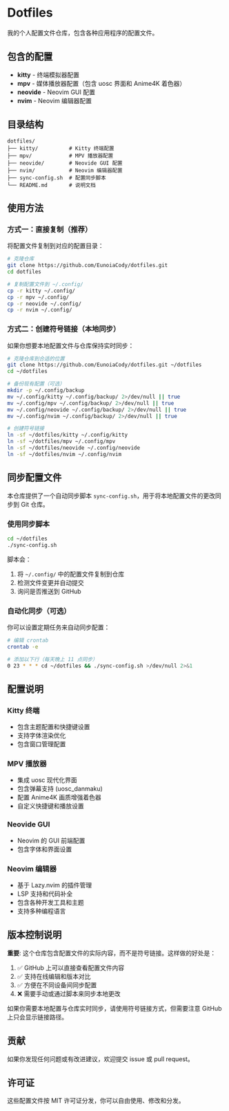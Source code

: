 # Dotfiles

我的个人配置文件仓库，包含各种应用程序的配置文件。

## 包含的配置

- **kitty** - 终端模拟器配置
- **mpv** - 媒体播放器配置（包含 uosc 界面和 Anime4K 着色器）
- **neovide** - Neovim GUI 配置
- **nvim** - Neovim 编辑器配置

## 目录结构

```
dotfiles/
├── kitty/          # Kitty 终端配置
├── mpv/            # MPV 播放器配置
├── neovide/        # Neovide GUI 配置
├── nvim/           # Neovim 编辑器配置
├── sync-config.sh  # 配置同步脚本
└── README.md       # 说明文档
```

## 使用方法

### 方式一：直接复制（推荐）

将配置文件复制到对应的配置目录：

```bash
# 克隆仓库
git clone https://github.com/EunoiaCody/dotfiles.git
cd dotfiles

# 复制配置文件到 ~/.config/
cp -r kitty ~/.config/
cp -r mpv ~/.config/
cp -r neovide ~/.config/
cp -r nvim ~/.config/
```

### 方式二：创建符号链接（本地同步）

如果你想要本地配置文件与仓库保持实时同步：

```bash
# 克隆仓库到合适的位置
git clone https://github.com/EunoiaCody/dotfiles.git ~/dotfiles
cd ~/dotfiles

# 备份现有配置（可选）
mkdir -p ~/.config/backup
mv ~/.config/kitty ~/.config/backup/ 2>/dev/null || true
mv ~/.config/mpv ~/.config/backup/ 2>/dev/null || true
mv ~/.config/neovide ~/.config/backup/ 2>/dev/null || true
mv ~/.config/nvim ~/.config/backup/ 2>/dev/null || true

# 创建符号链接
ln -sf ~/dotfiles/kitty ~/.config/kitty
ln -sf ~/dotfiles/mpv ~/.config/mpv
ln -sf ~/dotfiles/neovide ~/.config/neovide
ln -sf ~/dotfiles/nvim ~/.config/nvim
```

## 同步配置文件

本仓库提供了一个自动同步脚本 `sync-config.sh`，用于将本地配置文件的更改同步到 Git 仓库。

### 使用同步脚本

```bash
cd ~/dotfiles
./sync-config.sh
```

脚本会：

1. 将 `~/.config/` 中的配置文件复制到仓库
2. 检测文件变更并自动提交
3. 询问是否推送到 GitHub

### 自动化同步（可选）

你可以设置定期任务来自动同步配置：

```bash
# 编辑 crontab
crontab -e

# 添加以下行（每天晚上 11 点同步）
0 23 * * * cd ~/dotfiles && ./sync-config.sh >/dev/null 2>&1
```

## 配置说明

### Kitty 终端

- 包含主题配置和快捷键设置
- 支持字体渲染优化
- 包含窗口管理配置

### MPV 播放器

- 集成 uosc 现代化界面
- 包含弹幕支持 (uosc_danmaku)
- 配置 Anime4K 画质增强着色器
- 自定义快捷键和播放设置

### Neovide GUI

- Neovim 的 GUI 前端配置
- 包含字体和界面设置

### Neovim 编辑器

- 基于 Lazy.nvim 的插件管理
- LSP 支持和代码补全
- 包含各种开发工具和主题
- 支持多种编程语言

## 版本控制说明

**重要**: 这个仓库包含配置文件的实际内容，而不是符号链接。这样做的好处是：

1. ✅ GitHub 上可以直接查看配置文件内容
2. ✅ 支持在线编辑和版本对比
3. ✅ 方便在不同设备间同步配置
4. ❌ 需要手动或通过脚本来同步本地更改

如果你需要本地配置与仓库实时同步，请使用符号链接方式，但需要注意 GitHub 上只会显示链接路径。

## 贡献

如果你发现任何问题或有改进建议，欢迎提交 issue 或 pull request。

## 许可证

这些配置文件按 MIT 许可证分发，你可以自由使用、修改和分发。
